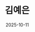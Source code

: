 ---
# Leave the homepage title empty to use the site title
title: '김예은'
date: 2025-10-11
type: landing

design:
  # Default section spacing
  spacing: '6rem'

sections:
  - block: markdown
    id: slider
    content:
      text: |
        <link rel="stylesheet" href="https://cdn.jsdelivr.net/npm/swiper@11/swiper-bundle.min.css" />

        <div class="swiper mySwiper">
          <div class="swiper-wrapper">
            <div class="swiper-slide" style="background-image:url(/media/slider1.jpg)">
              <h3>김예은의 포트폴리오</h3>
              <p>WELCOME TO Yeeun-Kim's PORTFOLIO!</p>
            </div>
            <div class="swiper-slide" style="background-image:url(/media/slider2.jpg)">
              <h3>연구</h3>
              <p>핵심 기술 & 관련 과목을 확인하세요.</p>
            </div>
            <div class="swiper-slide" style="background-image:url(/media/slider3.jpg)">
              <h3>프로젝트</h3>
              <p>프로젝트와 github 링크를 함께 확인하세요.</p>
            </div>
          </div>
          <div class="swiper-pagination"></div>
          <div class="swiper-button-next"></div>
          <div class="swiper-button-prev"></div>
        </div>

        <script src="https://cdn.jsdelivr.net/npm/swiper@11/swiper-bundle.min.js"></script>

        <script>
          var swiper = new Swiper(".mySwiper", {
            loop: true,
            speed: 1600,
            autoplay: {
              delay: 3000,
              disableOnInteraction: false,
            },
            effect: "fade", 
            fadeEffect: {
              crossFade: true,
            },
            pagination: {
              el: ".swiper-pagination",
              clickable: true,
            },
            navigation: {
              nextEl: ".swiper-button-next",
              prevEl: ".swiper-button-prev",
            },
          });

        </script>
    design:
      columns: '1'
      spacing:
        padding: ["0", "0", "0", "0"]

  - block: resume-biography-3
    id: bio
    content:
      username: admin
      text: ''
      button:
        text: 이력서 다운로드
        url: uploads/resume.pdf
      headings:
        about: '소개'
        education: '학위'
        experience: '경험'
        interests: '관심 분야'
        skills: '기술'
        hobbies: '취미'
        languages: '언어'
        awards: '수상'
    design:
      css_class: 'custom-hero'
      avatar:
        size: medium
        shape: circle

  - block: markdown
    id: research
    content:
      title: "연구"
      text: |
        아래에서 제 관심 연구 분야인 금융 IT와 관련된
        **핵심 기술**과 **관련 과목**을 함께 확인하세요!

  - block: collection
    id: tech
    content:
      title: "금융 IT를 이끄는 핵심 기술"
      subtitle: "금융 산업의 디지털 혁신을 주도하는 6가지 핵심 기술 역량을 소개합니다."
      text: "각 항목을 클릭해 해당 기술의 세부 연구 내용을 확인하세요."
      count: 0
      filters:
        folders:
          - "tech"
      sort_by: "weight"
      sort_ascending: true
    design:
      view: article-grid
      columns: 3

  - block: collection
    id: related-courses
    content:
      title: "역량의 발판이 되는 핵심 전공 과목"
      subtitle: "금융 산업의 디지털 혁신을 주도하는 6가지 핵심 기술 역량을 소개합니다."
      text: "각 카드를 클릭해 해당 과목과 기술의 연결고리 설명을 확인하세요."
      count: 0
      filters:
        folders:
          - "related-courses"
      sort_by: "weight"
      sort_ascending: true
    design:
      view: article-grid
      columns: 3
---